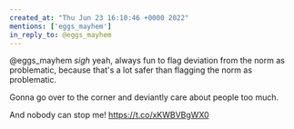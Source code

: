 ```yaml
---
created_at: "Thu Jun 23 16:10:46 +0000 2022"
mentions: ['eggs_mayhem']
in_reply_to: @eggs_mayhem
---
```


@eggs_mayhem *sigh* yeah, always fun to flag deviation from the norm as problematic, because that's a lot safer than flagging the norm as problematic.

Gonna go over to the corner and deviantly care about people too much.

And nobody can stop me! https://t.co/xKWBVBgWX0